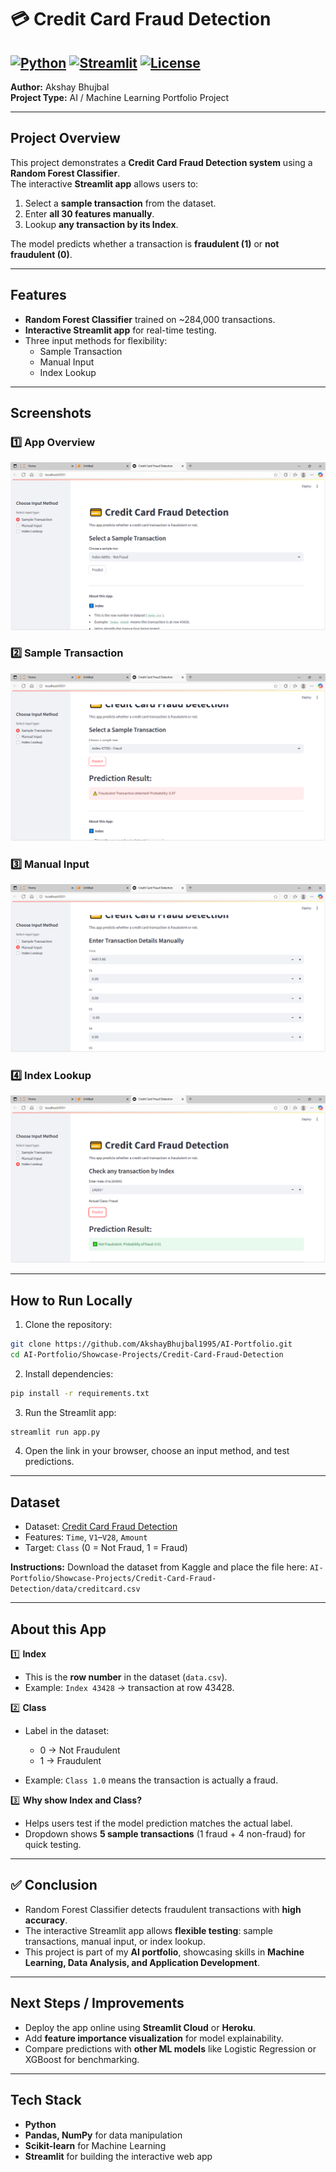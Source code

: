 
# 💳 Credit Card Fraud Detection

[![Python](https://img.shields.io/badge/Python-3.11-blue)](https://www.python.org/)
[![Streamlit](https://img.shields.io/badge/Streamlit-1.25.0-orange)](https://streamlit.io/)
[![License](https://img.shields.io/badge/License-MIT-green)](LICENSE)
---
**Author:** Akshay Bhujbal  
**Project Type:** AI / Machine Learning Portfolio Project  

---

## Project Overview

This project demonstrates a **Credit Card Fraud Detection system** using a **Random Forest Classifier**.  
The interactive **Streamlit app** allows users to:

1. Select a **sample transaction** from the dataset.  
2. Enter **all 30 features manually**.  
3. Lookup **any transaction by its Index**.  

The model predicts whether a transaction is **fraudulent (1)** or **not fraudulent (0)**.  

---

## Features

- **Random Forest Classifier** trained on ~284,000 transactions.  
- **Interactive Streamlit app** for real-time testing.  
- Three input methods for flexibility:  
  - Sample Transaction  
  - Manual Input  
  - Index Lookup  

---

## Screenshots

### 1️⃣ App Overview
![App Overview](screenshots/01_app_overview.PNG)

### 2️⃣ Sample Transaction
![Sample Transaction](screenshots/02_sample_transaction.PNG)

### 3️⃣ Manual Input
![Manual Input](screenshots/03_manual_input.PNG)

### 4️⃣ Index Lookup
![Index Lookup](screenshots/04_index_lookup.PNG)

---

## How to Run Locally

1. Clone the repository:

```bash
git clone https://github.com/AkshayBhujbal1995/AI-Portfolio.git
cd AI-Portfolio/Showcase-Projects/Credit-Card-Fraud-Detection
````

2. Install dependencies:

```bash
pip install -r requirements.txt
```

3. Run the Streamlit app:

```bash
streamlit run app.py
```

4. Open the link in your browser, choose an input method, and test predictions.

---

## Dataset

* Dataset: [Credit Card Fraud Detection](https://www.kaggle.com/datasets/mlg-ulb/creditcardfraud)
* Features: `Time`, `V1`–`V28`, `Amount`
* Target: `Class` (0 = Not Fraud, 1 = Fraud)

**Instructions:**
Download the dataset from Kaggle and place the file here:
`AI-Portfolio/Showcase-Projects/Credit-Card-Fraud-Detection/data/creditcard.csv`

---

## About this App

1️⃣ **Index**

* This is the **row number** in the dataset (`data.csv`).
* Example: `Index 43428` → transaction at row 43428.

2️⃣ **Class**

* Label in the dataset:

  * 0 → Not Fraudulent
  * 1 → Fraudulent
* Example: `Class 1.0` means the transaction is actually a fraud.

3️⃣ **Why show Index and Class?**

* Helps users test if the model prediction matches the actual label.
* Dropdown shows **5 sample transactions** (1 fraud + 4 non-fraud) for quick testing.

---

## ✅ Conclusion

* Random Forest Classifier detects fraudulent transactions with **high accuracy**.
* The interactive Streamlit app allows **flexible testing**: sample transactions, manual input, or index lookup.
* This project is part of my **AI portfolio**, showcasing skills in **Machine Learning, Data Analysis, and Application Development**.

---

## Next Steps / Improvements

* Deploy the app online using **Streamlit Cloud** or **Heroku**.
* Add **feature importance visualization** for model explainability.
* Compare predictions with **other ML models** like Logistic Regression or XGBoost for benchmarking.

---

## Tech Stack

* **Python**
* **Pandas, NumPy** for data manipulation
* **Scikit-learn** for Machine Learning
* **Streamlit** for building the interactive web app



